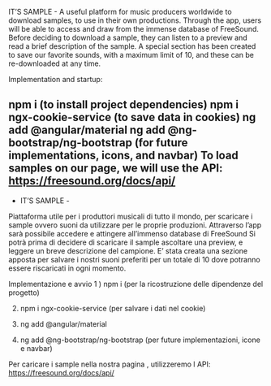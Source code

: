 IT’S SAMPLE -
A useful platform for music producers worldwide to download samples, to use in their own productions. Through the app, users will be able to access and draw from the immense database of FreeSound. Before deciding to download a sample, they can listen to a preview and read a brief description of the sample. A special section has been created to save our favorite sounds, with a maximum limit of 10, and these can be re-downloaded at any time.

Implementation and startup:

npm i (to install project dependencies)
npm i ngx-cookie-service (to save data in cookies)
ng add @angular/material
ng add @ng-bootstrap/ng-bootstrap (for future implementations, icons, and navbar)
To load samples on our page, we will use the API: https://freesound.org/docs/api/
-----------------------------------------------------------------------------------


- IT’S SAMPLE -

Piattaforma utile per i produttori musicali di tutto il mondo, per scaricare i sample ovvero suoni da utilizzare per le proprie produzioni.
Attraverso l’app sarà possibile accedere e attingere all’immenso database di FreeSound
Si potrà prima di decidere di scaricare il sample ascoltare una preview, e leggere un breve descrizione del campione.
E’ stata creata una sezione apposta per salvare i nostri suoni preferiti per un totale di 10 dove potranno essere riscaricati in ogni momento.

Implementazione e avvio
1 ) npm i (per la ricostruzione delle dipendenze del progetto)

2) npm i ngx-cookie-service (per salvare i dati nel cookie)

3) ng add @angular/material

4) ng add @ng-bootstrap/ng-bootstrap (per future implementazioni, icone e navbar)


Per caricare i sample nella nostra pagina , utilizzeremo  l API:
https://freesound.org/docs/api/
